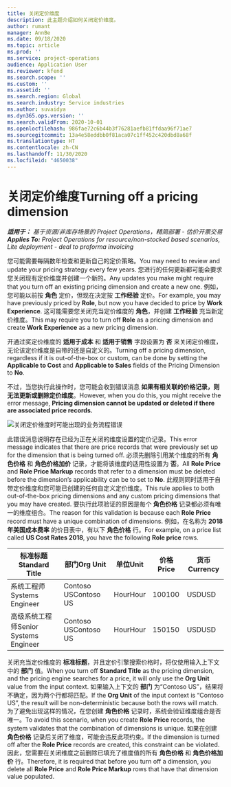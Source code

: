 ```yaml
---
title: 关闭定价维度
description: 此主题介绍如何关闭定价维度。
author: rumant
manager: AnnBe
ms.date: 09/18/2020
ms.topic: article
ms.prod: ''
ms.service: project-operations
audience: Application User
ms.reviewer: kfend
ms.search.scope: ''
ms.custom: ''
ms.assetid: ''
ms.search.region: Global
ms.search.industry: Service industries
ms.author: suvaidya
ms.dyn365.ops.version: ''
ms.search.validFrom: 2020-10-01
ms.openlocfilehash: 986fae72c6b44b3f76281aefb81ffdaa96f71ae7
ms.sourcegitcommit: 13a4e58eddbb0f81aca07c1ff452c420dbd8a68f
ms.translationtype: HT
ms.contentlocale: zh-CN
ms.lasthandoff: 11/30/2020
ms.locfileid: "4650038"
---
```

# <a name="turning-off-a-pricing-dimension"></a><span data-ttu-id="1d0ab-103">关闭定价维度</span><span class="sxs-lookup"><span data-stu-id="1d0ab-103">Turning off a pricing dimension</span></span>

<span data-ttu-id="1d0ab-104">_**适用于：** 基于资源/非库存场景的 Project Operations，精简部署 - 估价开票交易_</span><span class="sxs-lookup"><span data-stu-id="1d0ab-104">_**Applies To:** Project Operations for resource/non-stocked based scenarios, Lite deployment - deal to proforma invoicing_</span></span>

<span data-ttu-id="1d0ab-105">您可能需要每隔数年检查和更新自己的定价策略。</span><span class="sxs-lookup"><span data-stu-id="1d0ab-105">You may need to review and update your pricing strategy every few years.</span></span> <span data-ttu-id="1d0ab-106">您进行的任何更新都可能会要求您关闭现有定价维度并创建一个新的。</span><span class="sxs-lookup"><span data-stu-id="1d0ab-106">Any updates you make might require that you turn off an existing pricing dimension and create a new one.</span></span> <span data-ttu-id="1d0ab-107">例如，您可能以前按 **角色** 定价，但现在决定按 **工作经验** 定价。</span><span class="sxs-lookup"><span data-stu-id="1d0ab-107">For example, you may have previously priced by **Role**, but now you have decided to price by **Work Experience**.</span></span> <span data-ttu-id="1d0ab-108">这可能需要您关闭充当定价维度的 **角色**，并创建 **工作经验** 充当新定价维度。</span><span class="sxs-lookup"><span data-stu-id="1d0ab-108">This may require you to turn off **Role** as a pricing dimension and create **Work Experience** as a new pricing dimension.</span></span> 

<span data-ttu-id="1d0ab-109">开通过奖定价维度的 **适用于成本** 和 **适用于销售** 字段设置为 **否** 来关闭定价维度，无论该定价维度是自带的还是自定义的。</span><span class="sxs-lookup"><span data-stu-id="1d0ab-109">Turning off a pricing dimension, regardless if it is out-of-the-box or custom, can be done by setting the **Applicable to Cost** and **Applicable to Sales** fields of the Pricing Dimension to **No**.</span></span>

<span data-ttu-id="1d0ab-110">不过，当您执行此操作时，您可能会收到错误消息 **如果有相关联的价格记录，则无法更新或删除定价维度**。</span><span class="sxs-lookup"><span data-stu-id="1d0ab-110">However, when you do this, you might receive the error message, **Pricing dimension cannot be updated or deleted if there are associated price records.**</span></span>

![关闭定价维度时可能出现的业务流程错误](media/Business-Process-Error.png)

<span data-ttu-id="1d0ab-112">此错误消息说明存在已经为正在关闭的维度设置的定价记录。</span><span class="sxs-lookup"><span data-stu-id="1d0ab-112">This error message indicates that there are price records that were previously set up for the dimension that is being turned off.</span></span> <span data-ttu-id="1d0ab-113">必须先删除引用某个维度的所有 **角色价格** 和 **角色价格加价** 记录，才能将该维度的适用性设置为 **否**。</span><span class="sxs-lookup"><span data-stu-id="1d0ab-113">All **Role Price** and **Role Price Markup** records that refer to a dimension must be deleted before the dimension’s applicability can be to set to **No**.</span></span> <span data-ttu-id="1d0ab-114">此规则同时适用于自带定价维度和您可能已创建的任何自定义定价维度。</span><span class="sxs-lookup"><span data-stu-id="1d0ab-114">This rule applies to both out-of-the-box pricing dimensions and any custom pricing dimensions that you may have created.</span></span> <span data-ttu-id="1d0ab-115">要执行此项验证的原因是每个 **角色价格** 记录都必须有唯一的维度组合。</span><span class="sxs-lookup"><span data-stu-id="1d0ab-115">The reason for this validation is because each **Role Price** record must have a unique combination of dimensions.</span></span> <span data-ttu-id="1d0ab-116">例如，在名称为 **2018 年美国成本费率** 的价目表中，有以下 **角色价格** 行。</span><span class="sxs-lookup"><span data-stu-id="1d0ab-116">For example, on a price list called **US Cost Rates 2018**, you have the following **Role price** rows.</span></span> 

| <span data-ttu-id="1d0ab-117">标准标题</span><span class="sxs-lookup"><span data-stu-id="1d0ab-117">Standard Title</span></span>         | <span data-ttu-id="1d0ab-118">部门</span><span class="sxs-lookup"><span data-stu-id="1d0ab-118">Org Unit</span></span>    |<span data-ttu-id="1d0ab-119">单位</span><span class="sxs-lookup"><span data-stu-id="1d0ab-119">Unit</span></span>   |<span data-ttu-id="1d0ab-120">价格</span><span class="sxs-lookup"><span data-stu-id="1d0ab-120">Price</span></span>  |<span data-ttu-id="1d0ab-121">货币</span><span class="sxs-lookup"><span data-stu-id="1d0ab-121">Currency</span></span>  |
| -----------------------|-------------|-------|-------|----------|
| <span data-ttu-id="1d0ab-122">系统工程师</span><span class="sxs-lookup"><span data-stu-id="1d0ab-122">Systems Engineer</span></span>|<span data-ttu-id="1d0ab-123">Contoso US</span><span class="sxs-lookup"><span data-stu-id="1d0ab-123">Contoso US</span></span>|<span data-ttu-id="1d0ab-124">Hour</span><span class="sxs-lookup"><span data-stu-id="1d0ab-124">Hour</span></span>| <span data-ttu-id="1d0ab-125">100</span><span class="sxs-lookup"><span data-stu-id="1d0ab-125">100</span></span>|<span data-ttu-id="1d0ab-126">USD</span><span class="sxs-lookup"><span data-stu-id="1d0ab-126">USD</span></span>|
| <span data-ttu-id="1d0ab-127">高级系统工程师</span><span class="sxs-lookup"><span data-stu-id="1d0ab-127">Senior Systems Engineer</span></span>|<span data-ttu-id="1d0ab-128">Contoso US</span><span class="sxs-lookup"><span data-stu-id="1d0ab-128">Contoso US</span></span>|<span data-ttu-id="1d0ab-129">Hour</span><span class="sxs-lookup"><span data-stu-id="1d0ab-129">Hour</span></span>| <span data-ttu-id="1d0ab-130">150</span><span class="sxs-lookup"><span data-stu-id="1d0ab-130">150</span></span>| <span data-ttu-id="1d0ab-131">USD</span><span class="sxs-lookup"><span data-stu-id="1d0ab-131">USD</span></span>|


<span data-ttu-id="1d0ab-132">关闭充当定价维度的 **标准标题**，并且定价引擎搜索价格时，将仅使用输入上下文中的 **部门** 值。</span><span class="sxs-lookup"><span data-stu-id="1d0ab-132">When you turn off **Standard Title** as the pricing dimension, and the pricing engine searches for a price, it will only use the **Org Unit** value from the input context.</span></span> <span data-ttu-id="1d0ab-133">如果输入上下文的 **部门** 为“Contoso US”，结果将不确定，因为两个行都将匹配。</span><span class="sxs-lookup"><span data-stu-id="1d0ab-133">If the **Org Unit** of the input context is “Contoso US”, the result will be non-deterministic because both the rows will match.</span></span> <span data-ttu-id="1d0ab-134">为了避免出现这样的情况，在您创建 **角色价格** 记录时，系统会验证维度组合是否唯一。</span><span class="sxs-lookup"><span data-stu-id="1d0ab-134">To avoid this scenario, when you create **Role Price** records, the system validates that the combination of dimensions is unique.</span></span> <span data-ttu-id="1d0ab-135">如果在创建 **角色价格** 记录后关闭了维度，可能会违反此项约束。</span><span class="sxs-lookup"><span data-stu-id="1d0ab-135">If the dimension is turned off after the **Role Price** records are created, this constraint can be violated.</span></span> <span data-ttu-id="1d0ab-136">因此，您需要在关闭维度之前删除已填充了维度值的所有 **角色价格** 和 **角色价格加价** 行。</span><span class="sxs-lookup"><span data-stu-id="1d0ab-136">Therefore, it is required that before you turn off a dimension, you delete all **Role Price** and **Role Price Markup** rows that have that dimension value populated.</span></span>
